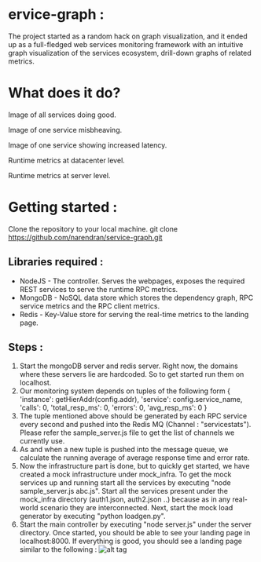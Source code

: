 ervice-graph :
==============
The project started as a random hack on graph visualization, and it ended up as a full-fledged web services monitoring framework with an intuitive graph visualization of the services ecosystem, drill-down graphs of related metrics.

What does it do?
===============

Image of all services doing good.

Image of one service misbheaving.

Image of one service showing increased latency.

Runtime metrics at datacenter level.

Runtime metrics at server level.

Getting started :
=================

Clone the repository to your local machine. 
    git clone https://github.com/narendran/service-graph.git

Libraries required :
--------------------
* NodeJS - The controller. Serves the webpages, exposes the required REST services to serve the runtime RPC metrics.
* MongoDB - NoSQL data store which stores the dependency graph, RPC service metrics and the RPC client metrics.
* Redis - Key-Value store for serving the real-time metrics to the landing page.

Steps :
-------
1. Start the mongoDB server and redis server. Right now, the domains where these servers lie are hardcoded. So to get started run them on localhost.
2. Our monitoring system depends on tuples of the following form 
	{
  'instance': getHierAddr(config.addr),
  'service': config.service\_name,
  'calls': 0,
  'total\_resp\_ms': 0,
  'errors': 0,
  'avg\_resp\_ms': 0
}
3. The tuple mentioned above should be generated by each RPC service every second and pushed into the Redis MQ (Channel : "servicestats"). Please refer the sample\_server.js file to get the list of channels we currently use.
4. As and when a new tuple is pushed into the message queue, we calculate the running average of average response time and error rate.
5. Now the infrastructure part is done, but to quickly get started, we have created a mock infrastructure under mock\_infra. To get the mock services up and running start all the services by executing "node sample\_server.js abc.js". Start all the services present under the mock\_infra directory (auth1.json, auth2.json ..) because as in any real-world scenario they are interconnected. Next, start the mock load generator by executing "python loadgen.py". 
6. Start the main controller by executing "node server.js" under the server directory. Once started, you should be able to see your landing page in localhost:8000. If everything is good, you should see a landing page similar to the following :
![alt tag](https://raw.github.com/narendran/service-graph/landing.png)





